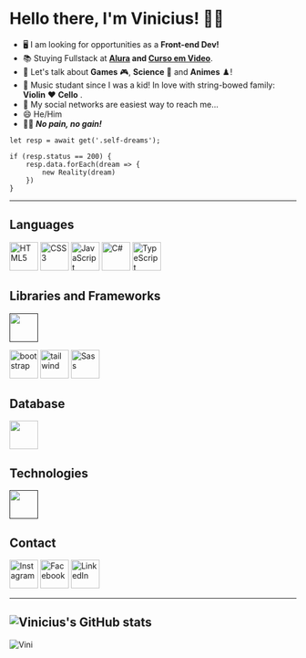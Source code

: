# Hello there, I'm Vinicius! ✌🏻

- 🖥️ I am looking for opportunities as a **Front-end Dev!** 
- 📚 Stuying Fullstack at **[Alura](https://www.alura.com.br/) and [Curso em Video](https://www.cursoemvideo.com/)**.
- 💬 Let's talk about **Games** 🎮, **Science** 🧬 and **Animes** ♟️!
- 🎻 Music studant since I was a kid! In love with string-bowed family: **Violin** ❤️ **Cello** .
- 📧 My social networks are easiest way to reach me...
- 😄 He/Him
- 💪🏻 *__No pain, no gain!__*

```
let resp = await get('.self-dreams');

if (resp.status == 200) {
    resp.data.forEach(dream => {
        new Reality(dream)
    })
}
```
---

## Languages
<a href="https://www.w3schools.com/html/default.asp" title="HTML5" target="_blank"><img src="https://github.com/get-icon/geticon/raw/master/icons/html-5.svg" alt="HTML5" width="50px" height="50px"></a>
<a href="https://developer.mozilla.org/pt-BR/docs/Web/CSS" title="CSS3" target="_blank"><img src="https://github.com/get-icon/geticon/blob/master/icons/css-3.svg" alt="CSS3" width="50px" height="50px"></a>
<a href="https://developer.mozilla.org/pt-BR/docs/Web/JavaScript" title="JavaScript" target="_blank"><img src="https://github.com/get-icon/geticon/blob/master/icons/javascript.svg" alt="JavaScript" width="50px" height="50px"></a>
<a href="https://learn.microsoft.com/pt-br/dotnet/csharp/" title="C#" target="_blank"><img src="https://github.com/get-icon/geticon/blob/master/icons/c-sharp.svg" alt="C#" width="50px" height="50px"></a>
<a href="https://www.typescriptlang.org/docs/handbook/typescript-in-5-minutes.html" title="TypeScript" target="_blank"><img src="https://github.com/get-icon/geticon/blob/master/icons/typescript-icon.svg" alt="TypeScript" width="50px" height="50px"></a>
<!--<a href="https://www.java.com/pt-BR/" title="Java" target="_blank"><img src="https://github.com/get-icon/geticon/blob/master/icons/java.svg" alt="Java" width="50px" height="50px"></a>
<a href="https://www.python.org/doc/" title="Python" target="_blank"><img src="https://github.com/get-icon/geticon/blob/master/icons/python.svg" alt="Python" width="50px" height="50px"></a>-->

## Libraries and Frameworks
<a href="" title="" target="_blank"><img src="https://github.com/get-icon/geticon/blob/master/icons/react.svg" alt="" width="50px" height="50px"></a>
<!--<a href="" title="" target="_blank"><img src="https://github.com/get-icon/geticon/blob/master/icons/wordpress-icon.svg" alt="" width="50px" height="50px"></a>
<a href="" title="" target="_blank"<img src="https://github.com/get-icon/geticon/blob/master/icons/vue.svg" alt="" width="50px" height="50px"></a>
<a href="" title="" target="_blank"><img src="https://github.com/get-icon/geticon/blob/master/icons/nextjs-icon.svg" alt="" width="50px" height="50px"></a>
<a href="" title="" target="_blank"><img src="https://github.com/get-icon/geticon/blob/master/icons/angular-icon.svg" alt="" width="50px" height="50px"></a>
<a href="" title="" target="_blank"><img src="https://github.com/get-icon/geticon/blob/master/icons/svelte-icon.svg" alt="" width="50px" height="50px"></a>-->
<a href="https://getbootstrap.com/docs/3.4/getting-started/" title="BootStrap" target="_blank"><img src="https://github.com/get-icon/geticon/blob/master/icons/bootstrap.svg" alt="bootstrap" width="50px" height="50px"></a>
<a href="https://tailwindcss.com/" title="Tailwind" target="_blank"><img src="https://github.com/get-icon/geticon/blob/master/icons/tailwindcss-icon.svg" alt="tailwind" width="50px" height="50px"></a>
<a href="https://sass-lang.com/documentation/" title="Sass" target="_blank"><img src="https://github.com/get-icon/geticon/blob/master/icons/sass.svg" alt="Sass" width="50px" height="50px"></a>

## Database
<a href="https://www.mysql.com/" title="MySQL" target="_blank"><img src="https://github.com/get-icon/geticon/blob/master/icons/mysql.svg" alt="" width="50px" height="50px"></a>
<!--<a href="" title="" target="_blank"><img src="https://github.com/get-icon/geticon/blob/master/icons/mongodb-icon.svg" alt="" width="50px" height="50px"></a>-->

## Technologies
<a href="" title="" target="_blank"><img src="https://github.com/get-icon/geticon/blob/master/icons/git.svg" alt="" width="50px" height="50px"></a>

## Contact
<a href="https://www.instagram.com/vinicius_duartesd/" title="Instagram" target="_blank"><img src="https://github.com/get-icon/geticon/blob/master/icons/instagram-icon.svg" alt="Instagram" width="50px" height="50px"></a>
<a href="https://www.facebook.com/vinicius.souzaduarte.7?mibextid=ZbWKwL" title="Facebook" target="_blank"><img src="https://github.com/get-icon/geticon/blob/master/icons/facebook.svg" alt="Facebook" width="50px" height="50px"></a>
<a href="https://www.linkedin.com/in/vinicius-de-souza-duarte-57937b192/" title="LinkedIn" target="_blank"><img src="https://github.com/get-icon/geticon/blob/master/icons/linkedin-icon.svg" alt="LinkedIn" width="50px" height="50px"></a>
<!--<a href="" title="" target="_blank"><img src="https://github.com/get-icon/geticon/blob/master/icons/google-gmail.svg" alt="" width="50px" height="50px"></a>-->

---

![Vinicius's GitHub stats](https://github-readme-stats.vercel.app/api?username=ViniCellist&show_icons=true&theme=dracula)
---
![Vini](https://github-readme-stats.vercel.app/api/top-langs/?username=ViniCellist&layout=pie&theme=dracula)


